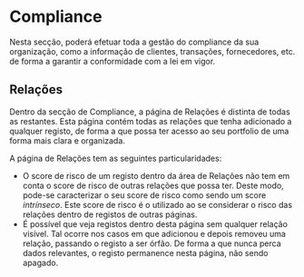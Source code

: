 # Compliance

Nesta secção, poderá efetuar toda a gestão do compliance da sua organização, como a informação de clientes, transações, fornecedores, etc. de forma a garantir a conformidade com a lei em vigor.

## Relações

Dentro da secção de Compliance, a página de Relações é distinta de todas as restantes. Esta página contém todas as relações que tenha adicionado a qualquer registo, de forma a que possa ter acesso ao seu portfolio de uma forma mais clara e organizada.

A página de Relações tem as seguintes particularidades:

* O score de risco de um registo dentro da área de Relações não tem em conta o score de risco de outras relações que possa ter. Deste modo, pode-se caracterizar o seu score de risco como sendo um score _intrínseco_. Este score de risco é o utilizado ao se considerar o risco das relações dentro de registos de outras páginas.&#x20;
* É possível que veja registos dentro desta página sem qualquer relação visível. Tal ocorre nos casos em que adicionou e depois removeu uma relação, passando o registo a ser órfão. De forma a que nunca perca dados relevantes, o registo permanence nesta página, não sendo apagado.
